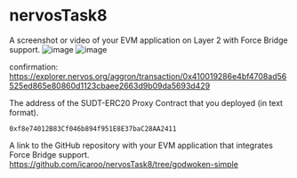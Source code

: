 # nervosTask8

A screenshot or video of your EVM application on Layer 2 with Force Bridge support.
![image](https://user-images.githubusercontent.com/5809685/129480302-6393bc51-a979-4f4e-8a73-382f7e5270dd.png)
![image](https://user-images.githubusercontent.com/5809685/129480311-3e99eb63-f311-4981-8954-16d5845bea33.png)

confirmation: https://explorer.nervos.org/aggron/transaction/0x410019286e4bf4708ad56525ed865e80860d1123cbaee2663d9b09da5693d429


The address of the SUDT-ERC20 Proxy Contract that you deployed (in text format).
```
0xf8e74012B83Cf046b894f951E8E37baC28AA2411
```

A link to the GitHub repository with your EVM application that integrates Force Bridge support.
https://github.com/icaroo/nervosTask8/tree/godwoken-simple
